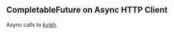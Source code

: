 ## CompletableFuture on Async HTTP Client

Async calls to [kvish](https://github.com/alinpopa/kvish).
